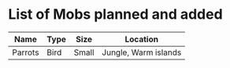 # List of Mobs planned and added

| Name        | Type           | Size  |Location|
| ------------- |-------------| -----|----|
| Parrots|Bird|Small |Jungle, Warm islands|
